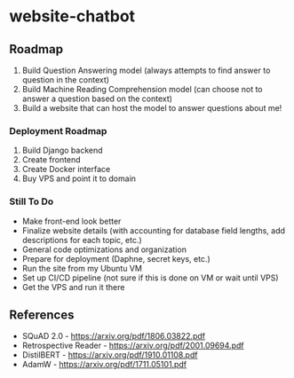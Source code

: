 # website-chatbot

## Roadmap

1. Build Question Answering model (always attempts to find answer to question in the context)
2. Build Machine Reading Comprehension model (can choose not to answer a question based on the context)
3. Build a website that can host the model to answer questions about me!

### Deployment Roadmap

1. Build Django backend
2. Create frontend
3. Create Docker interface
4. Buy VPS and point it to domain

### Still To Do

* Make front-end look better
* Finalize website details (with accounting for database field lengths, add descriptions for each topic, etc.)
* General code optimizations and organization
* Prepare for deployment (Daphne, secret keys, etc.)
* Run the site from my Ubuntu VM
* Set up CI/CD pipeline (not sure if this is done on VM or wait until VPS)
* Get the VPS and run it there

## References

* SQuAD 2.0 - https://arxiv.org/pdf/1806.03822.pdf
* Retrospective Reader - https://arxiv.org/pdf/2001.09694.pdf
* DistilBERT - https://arxiv.org/pdf/1910.01108.pdf
* AdamW - https://arxiv.org/pdf/1711.05101.pdf
